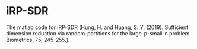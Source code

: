 # iRP-SDR
The matlab code for iRP-SDR (Hung, H. and Huang, S. Y. (2019). Sufficient dimension reduction via random-partitions for the large-p-small-n problem. Biometrics, 75, 245-255.).

